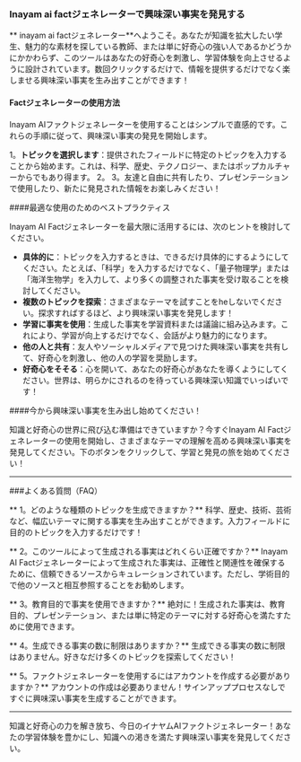 ### Inayam ai factジェネレーターで興味深い事実を発見する

** inayam ai factジェネレーター**へようこそ。あなたが知識を拡大したい学生、魅力的な素材を探している教師、または単に好奇心の強い人であるかどうかにかかわらず、このツールはあなたの好奇心を刺激し、学習体験を向上させるように設計されています。数回クリックするだけで、情報を提供するだけでなく楽しませる興味深い事実を生み出すことができます！

#### Factジェネレーターの使用方法

Inayam AIファクトジェネレーターを使用することはシンプルで直感的です。これらの手順に従って、興味深い事実の発見を開始します。

1。**トピックを選択します**：提供されたフィールドに特定のトピックを入力することから始めます。これは、科学、歴史、テクノロジー、またはポップカルチャーからでもあり得ます。
2。
3。友達と自由に共有したり、プレゼンテーションで使用したり、新たに発見された情報をお楽しみください！

####最適な使用のためのベストプラクティス

Inayam AI Factジェネレーターを最大限に活用するには、次のヒントを検討してください。

-  **具体的に**：トピックを入力するときは、できるだけ具体的にするようにしてください。たとえば、「科学」を入力するだけでなく、「量子物理学」または「海洋生物学」を入力して、より多くの調整された事実を受け取ることを検討してください。
-  **複数のトピックを探索**：さまざまなテーマを試すことをheしないでください。探求すればするほど、より興味深い事実を発見します！
-  **学習に事実を使用**：生成した事実を学習資料または議論に組み込みます。これにより、学習が向上するだけでなく、会話がより魅力的になります。
-  **他の人と共有**：友人やソーシャルメディアで見つけた興味深い事実を共有して、好奇心を刺激し、他の人の学習を奨励します。
-  **好奇心をそそる**：心を開いて、あなたの好奇心があなたを導くようにしてください。世界は、明らかにされるのを待っている興味深い知識でいっぱいです！

####今から興味深い事実を生み出し始めてください！

知識と好奇心の世界に飛び込む準備はできていますか？今すぐInayam AI Factジェネレーターの使用を開始し、さまざまなテーマの理解を高める興味深い事実を発見してください。下のボタンをクリックして、学習と発見の旅を始めてください！

----

###よくある質問（FAQ）

** 1。どのような種類のトピックを生成できますか？**
科学、歴史、技術、芸術など、幅広いテーマに関する事実を生み出すことができます。入力フィールドに目的のトピックを入力するだけです！

** 2。このツールによって生成される事実はどれくらい正確ですか？**
Inayam AI Factジェネレーターによって生成された事実は、正確性と関連性を確保するために、信頼できるソースからキュレーションされています。ただし、学術目的で他のソースと相互参照することをお勧めします。

** 3。教育目的で事実を使用できますか？**
絶対に！生成された事実は、教育目的、プレゼンテーション、または単に特定のテーマに対する好奇心を満たすために使用できます。

** 4。生成できる事実の数に制限はありますか？**
生成できる事実の数に制限はありません。好きなだけ多くのトピックを探索してください！

** 5。ファクトジェネレーターを使用するにはアカウントを作成する必要がありますか？**
アカウントの作成は必要ありません！サインアッププロセスなしですぐに興味深い事実を生成することができます。

----

知識と好奇心の力を解き放ち、今日のイナヤムAIファクトジェネレーター！あなたの学習体験を豊かにし、知識への渇きを満たす興味深い事実を発見してください。
